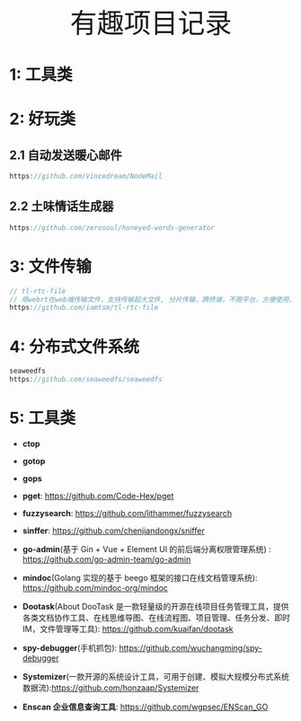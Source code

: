 
<div align="center"><font size="35">有趣项目记录</font></div>

# 1: 工具类

# 2: 好玩类

## 2.1 自动发送暖心邮件

```go
https://github.com/Vincedream/NodeMail
```

## 2.2 土味情话生成器

```go
https://github.com/zerosoul/honeyed-words-generator
```

# 3: 文件传输

```go
// tl-rtc-file
// 用webrt在web端传输文件，支持传输超大文件, 分片传输，跨终端，不限平台，方便使用，内网不限速，支持私有部署
https://github.com/iamtsm/tl-rtc-file
```

# 4: 分布式文件系统

```go
seaweedfs
https://github.com/seaweedfs/seaweedfs
```

# 5: 工具类

- **ctop**
- **gotop**
- **gops**
- **pget**: https://github.com/Code-Hex/pget
- **fuzzysearch**: https://github.com/lithammer/fuzzysearch
- **sinffer**: https://github.com/chenjiandongx/sniffer

- **go-admin**(基于 Gin + Vue + Element UI 的前后端分离权限管理系统) : https://github.com/go-admin-team/go-admin

- **mindoc**(Golang 实现的基于 beego 框架的接口在线文档管理系统): https://github.com/mindoc-org/mindoc
- **Dootask**(About
  DooTask 是一款轻量级的开源在线项目任务管理工具，提供各类文档协作工具、在线思维导图、在线流程图、项目管理、任务分发、即时 IM，文件管理等工具): https://github.com/kuaifan/dootask

- **spy-debugger**(手机抓包): https://github.com/wuchangming/spy-debugger

- **Systemizer**(一款开源的系统设计工具，可用于创建、模拟大规模分布式系统数据流):https://github.com/honzaap/Systemizer

- **Enscan 企业信息查询工具**: https://github.com/wgpsec/ENScan_GO

